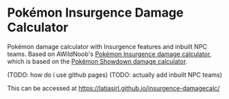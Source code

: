 # Pokémon Insurgence Damage Calculator
Pokémon damage calculator with Insurgence features and inbuilt NPC teams. Based on AWildNoob's [Pokémon Insurgence damage calculator](https://awildnoob.github.io/damage-calc/), which is based on the [Pokémon Showdown damage calculator](https://github.com/smogon/damage-calc).

(TODO: how do i use github pages) (TODO: actually add inbuilt NPC teams)

This can be accessed at https://latiasirl.github.io/insurgence-damagecalc/
